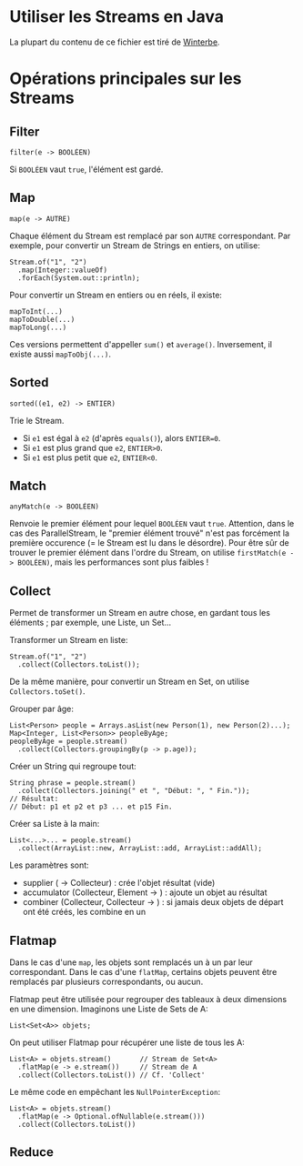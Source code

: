 # Utiliser les Streams en Java

La plupart du contenu de ce fichier est tiré de [Winterbe](http://winterbe.com/posts/2014/07/31/java8-stream-tutorial-examples/).

# Opérations principales sur les Streams

## Filter

    filter(e -> BOOLÉEN)

Si `BOOLÉEN` vaut `true`, l'élément est gardé.

## Map

    map(e -> AUTRE)

Chaque élément du Stream est remplacé par son `AUTRE` correspondant. Par exemple, pour convertir un Stream de Strings en entiers, on utilise:

    Stream.of("1", "2")
      .map(Integer::valueOf)
      .forEach(System.out::println);

Pour convertir un Stream en entiers ou en réels, il existe:

    mapToInt(...)
    mapToDouble(...)
    mapToLong(...)

Ces versions permettent d'appeller `sum()` et `average()`. Inversement, il existe aussi `mapToObj(...)`.

## Sorted

    sorted((e1, e2) -> ENTIER)

Trie le Stream.
 - Si `e1` est égal à `e2` (d'après `equals()`), alors `ENTIER=0`.
 - Si `e1` est plus grand que `e2`, `ENTIER>0`.
 - Si `e1` est plus petit que `e2`, `ENTIER<0`.

## Match

    anyMatch(e -> BOOLÉEN)

Renvoie le premier élément pour lequel `BOOLÉEN` vaut `true`. Attention, dans le cas des ParallelStream, le "premier élément trouvé" n'est pas forcément la première occurence (= le Stream est lu dans le désordre). Pour être sûr de trouver le premier élément dans l'ordre du Stream, on utilise `firstMatch(e -> BOOLÉEN)`, mais les performances sont plus faibles !

## Collect

Permet de transformer un Stream en autre chose, en gardant tous les éléments ; par exemple, une Liste, un Set...

Transformer un Stream en liste:

    Stream.of("1", "2")
      .collect(Collectors.toList());

De la même manière, pour convertir un Stream en Set, on utilise `Collectors.toSet()`.

Grouper par âge:

    List<Person> people = Arrays.asList(new Person(1), new Person(2)...);
    Map<Integer, List<Person>> peopleByAge;
    peopleByAge = people.stream()
      .collect(Collectors.groupingBy(p -> p.age));

Créer un String qui regroupe tout:

    String phrase = people.stream()
      .collect(Collectors.joining(" et ", "Début: ", " Fin."));
    // Résultat:
    // Début: p1 et p2 et p3 ... et p15 Fin.

Créer sa Liste à la main:

    List<...>... = people.stream()
      .collect(ArrayList::new, ArrayList::add, ArrayList::addAll);

Les paramètres sont:
 - supplier ( -> Collecteur) : crée l'objet résultat (vide)
 - accumulator (Collecteur, Element -> ) : ajoute un objet au résultat
 - combiner (Collecteur, Collecteur -> ) : si jamais deux objets de départ ont été créés, les combine en un

## Flatmap

Dans le cas d'une `map`, les objets sont remplacés un à un par leur correspondant. Dans le cas d'une `flatMap`, certains objets peuvent être remplacés par plusieurs correspondants, ou aucun.

Flatmap peut être utilisée pour regrouper des tableaux à deux dimensions en une dimension. Imaginons une Liste de Sets de A:

    List<Set<A>> objets;

On peut utiliser Flatmap pour récupérer une liste de tous les A:

    List<A> = objets.stream()       // Stream de Set<A>
      .flatMap(e -> e.stream())     // Stream de A
      .collect(Collectors.toList()) // Cf. 'Collect'

Le même code en empêchant les `NullPointerException`:

    List<A> = objets.stream()
      .flatMap(e -> Optional.ofNullable(e.stream()))
      .collect(Collectors.toList())

## Reduce


